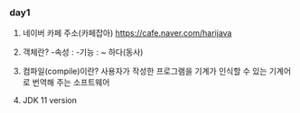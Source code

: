 ### day1

1. 네이버 카페 주소(카페잡아)
https://cafe.naver.com/harijava

2. 객체란?
-속성 : 
-기능 : ~ 하다(동사) 

3. 컴파일(compile)이란?
사용자가 작성한 프로그램을 기계가 인식할 수 있는 기계어로 번역해 주는
소프트웨어

4. JDK 11 version
